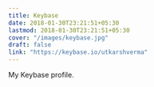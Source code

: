 ```yaml
---
title: Keybase
date: 2018-01-30T23:21:51+05:30
lastmod: 2018-01-30T23:21:51+05:30
cover: "/images/keybase.jpg"
draft: false
link: "https://keybase.io/utkarshverma"
---
```


My Keybase profile.

<!--more-->
